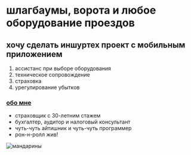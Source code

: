 # шлагбаумы, ворота и любое оборудование проездов
## хочу сделать иншуртех проект с мобильным приложением
1. ассистанс при выборе оборудования
2. техническое сопровождение
3. страховка
4. урегулирование убытков

### [обо мне](https://t.me/insurgates)
- страховщик с 30-летним стажем
- бухгалтер, аудитор и налоговый консультант
- чуть-чуть айтишник и чуть-чуть программер
- рон-н-ролл жив!
  
![мандарины](https://github.com/Iliabgd/homework-site/assets/142723391/e73a0934-714e-4346-acac-6c4b8f26c070)

